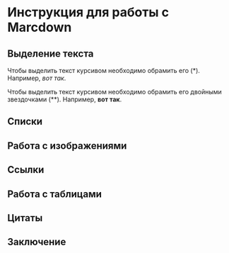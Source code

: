 # Инструкция для работы с Marcdown

## Выделение текста

Чтобы выделить текст курсивом необходимо обрамить его (*). Например, *вот так*.

Чтобы выделить текст курсивом необходимо обрамить его двойными звездочками (**). Например, **вот так**.

## Списки

## Работа с изображениями

## Ссылки

## Работа с таблицами

## Цитаты

## Заключение